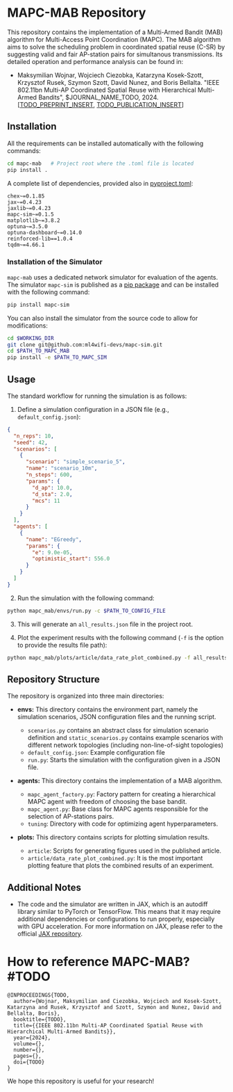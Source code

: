 # MAPC-MAB Repository

This repository contains the implementation of a Multi-Armed Bandit (MAB) algorithm for Multi-Access Point Coordination (MAPC). The MAB algorithm aims to solve the scheduling problem in coordinated spatial reuse (C-SR) by suggesting valid and fair AP-station pairs for simultanous transmissions. Its detailed operation and performance analysis can be found in:

- Maksymilian Wojnar, Wojciech Ciezobka, Katarzyna Kosek-Szott, Krzysztof Rusek, Szymon Szott, David Nunez, and Boris Bellalta. "IEEE 802.11bn Multi-AP Coordinated Spatial Reuse with Hierarchical Multi-Armed Bandits", $JOURNAL_NAME_TODO, 2024. [[TODO_PREPRINT_INSERT](https://github.com/ml4wifi-devs/mapc-mab/tree/main), [TODO_PUBLICATION_INSERT](https://github.com/ml4wifi-devs/mapc-mab/tree/main)]

## Installation

All the requirements can be installed automatically with the following commands:

```bash
cd mapc-mab   # Project root where the .toml file is located
pip install .
```

A complete list of dependencies, provided also in [pyproject.toml](https://github.com/ml4wifi-devs/mapc-mab/blob/main/pyproject.toml):
```
chex~=0.1.85
jax~=0.4.23
jaxlib~=0.4.23
mapc-sim~=0.1.5
matplotlib~=3.8.2
optuna~=3.5.0
optuna-dashboard~=0.14.0
reinforced-lib==1.0.4
tqdm~=4.66.1
```

### Installation of the Simulator

`mapc-mab` uses a dedicated network simulator for evaluation of the agents. The simulator `mapc-sim` is published as a [pip package](https://pypi.org/project/mapc-sim/) and can be installed with the following command:

```bash
pip install mapc-sim
```

You can also install the simulator from the source code to allow for modifications:

```bash
cd $WORKING_DIR
git clone git@github.com:ml4wifi-devs/mapc-sim.git
cd $PATH_TO_MAPC_MAB
pip install -e $PATH_TO_MAPC_SIM
```

## Usage

The standard workflow for running the simulation is as follows:

1.  Define a simulation configuration in a JSON file (e.g.,  `default_config.json`):

```json
{
  "n_reps": 10,
  "seed": 42,
  "scenarios": [
    {
      "scenario": "simple_scenario_5",
      "name": "scenario_10m",
      "n_steps": 600,
      "params": {
        "d_ap": 10.0,
        "d_sta": 2.0,
        "mcs": 11
      }
    }
  ],
  "agents": [
    {
      "name": "EGreedy",
      "params": {
        "e": 9.0e-05,
        "optimistic_start": 556.0
      }
    }
  ]
}
```
    
2.  Run the simulation with the following command:

```bash
python mapc_mab/envs/run.py -c $PATH_TO_CONFIG_FILE
```

3.  This will generate an `all_results.json` file in the project root.
    
4.  Plot the experiment results with the following command (`-f` is the option to provide the results file path):

```bash
python mapc_mab/plots/article/data_rate_plot_combined.py -f all_results.json
```

## Repository Structure

The repository is organized into three main directories:

-   **envs:** This directory contains the environment part, namely the simulation scenarios, JSON configuration files and the running script.

    -   `scenarios.py` contains an abstract class for simulation scenario definition and `static_scenarios.py` contains example scenarios with different network topologies (including non-line-of-sight topologies)
    -   `default_config.json`: Example configuration file
    -   `run.py`: Starts the simulation with the configuration given in a JSON file.
    
-   **agents:** This directory contains the implementation of a MAB algorithm.
    
    -   `mapc_agent_factory.py`: Factory pattern for creating a hierarchical MAPC agent with freedom of choosing the base bandit.
    -   `mapc_agent.py`: Base class for MAPC agents responsible for the selection of AP-stations pairs.
    -   `tuning`: Directory with code for optimizing agent hyperparameters.
    
-   **plots:** This directory contains scripts for plotting simulation results.

    - `article`: Scripts for generating figures used in the published article.
    -   `article/data_rate_plot_combined.py`: It is the most important plotting feature that plots the combined results of an experiment.


## Additional Notes

-   The code and the simulator are written in JAX, which is an autodiff library similar to PyTorch or TensorFlow. This means that it may require additional dependencies or configurations to run properly, especially with GPU acceleration. For more information on JAX, please refer to the official [JAX repository](https://jax.readthedocs.io/en/latest/).

# How to reference MAPC-MAB? #TODO

```
@INPROCEEDINGS{TODO,
  author={Wojnar, Maksymilian and Ciezobka, Wojciech and Kosek-Szott, Katarzyna and Rusek, Krzysztof and Szott, Szymon and Nunez, David and Bellalta, Boris},
  booktitle={TODO}, 
  title={{IEEE 802.11bn Multi-AP Coordinated Spatial Reuse with Hierarchical Multi-Armed Bandits}}, 
  year={2024},
  volume={},
  number={},
  pages={},
  doi={TODO}
}
```

We hope this repository is useful for your research!

